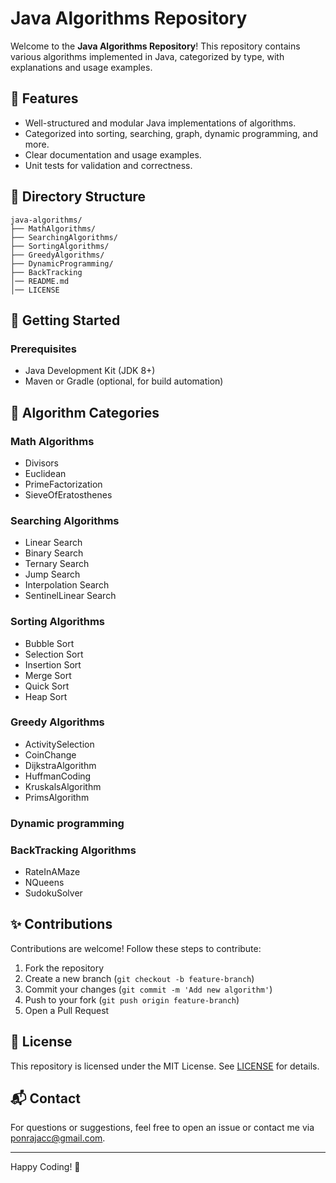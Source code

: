 # Java Algorithms Repository

Welcome to the **Java Algorithms Repository**! This repository contains various algorithms implemented in Java, categorized by type, with explanations and usage examples.

## 📌 Features
- Well-structured and modular Java implementations of algorithms.
- Categorized into sorting, searching, graph, dynamic programming, and more.
- Clear documentation and usage examples.
- Unit tests for validation and correctness.

## 📂 Directory Structure
```
java-algorithms/
├── MathAlgorithms/
├── SearchingAlgorithms/
├── SortingAlgorithms/
├── GreedyAlgorithms/
├── DynamicProgramming/
├── BackTracking
│── README.md
│── LICENSE
```

## 🚀 Getting Started
### Prerequisites
- Java Development Kit (JDK 8+)
- Maven or Gradle (optional, for build automation)

## 📖 Algorithm Categories

### Math Algorithms
- Divisors
- Euclidean
- PrimeFactorization
- SieveOfEratosthenes

### Searching Algorithms
- Linear Search
- Binary Search
- Ternary Search
- Jump Search
- Interpolation Search
- SentinelLinear Search

### Sorting Algorithms
- Bubble Sort
- Selection Sort
- Insertion Sort
- Merge Sort
- Quick Sort
- Heap Sort
  
### Greedy Algorithms
- ActivitySelection
- CoinChange
- DijkstraAlgorithm
- HuffmanCoding
- KruskalsAlgorithm
- PrimsAlgorithm

### Dynamic programming

### BackTracking Algorithms
- RateInAMaze
- NQueens
- SudokuSolver

## ✨ Contributions
Contributions are welcome! Follow these steps to contribute:
1. Fork the repository
2. Create a new branch (`git checkout -b feature-branch`)
3. Commit your changes (`git commit -m 'Add new algorithm'`)
4. Push to your fork (`git push origin feature-branch`)
5. Open a Pull Request

## 📝 License
This repository is licensed under the MIT License. See [LICENSE](LICENSE) for details.

## 📬 Contact
For questions or suggestions, feel free to open an issue or contact me via [ponrajacc@gmail.com](mailto:ponrajacc@gmail.com).

---
Happy Coding! 🚀

